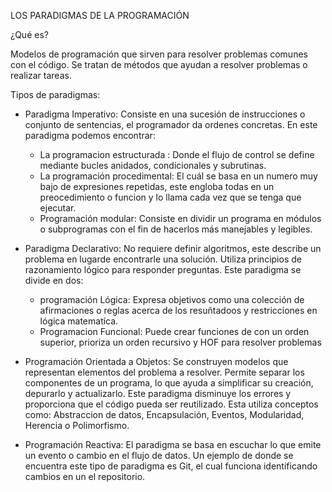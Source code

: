 LOS PARADIGMAS DE LA PROGRAMACIÓN

¿Qué es? 

Modelos de programación que sirven para resolver problemas comunes con el código.
Se tratan de métodos que ayudan a resolver problemas o realizar tareas.

Tipos de paradigmas:

* Paradigma Imperativo: Consiste en una sucesión de instrucciones o conjunto de sentencias, el programador da ordenes concretas.
En este paradigma podemos encontrar: 
    * La programacion estructurada : Donde el flujo de control se define mediante bucles anidados, condicionales y subrutinas.
    * La programación procedimental: El cuál se basa en un numero muy bajo de expresiones repetidas, este engloba todas en un preocedimiento o funcion y lo llama cada vez que se tenga que ejecutar.
    * Programación modular: Consiste en dividir un programa en módulos o subprogramas con el fin de hacerlos más manejables y legibles.

* Paradigma Declarativo: No requiere definir algoritmos, este describe un problema en lugarde encontrarle una solución. Utiliza principios de razonamiento lógico para responder preguntas. Este paradigma se divide en dos:
    * programación Lógica: Expresa objetivos como una colección de afirmaciones o reglas acerca de los resuñtadoos y restricciones en lógica matematíca.
    * Programacion Funcional: Puede crear funciones de con un orden superior, prioriza un orden recursivo y HOF para resolver problemas

* Programación Orientada a Objetos: Se construyen modelos que representan elementos del problema a resolver. Permite separar los componentes de un programa, lo que ayuda a simplificar su creación, depurarlo y actualizarlo. Este paradigma disminuye los errores y proporciona que el código pueda ser reutilizado.
Esta utiliza conceptos como: Abstraccion de datos, Encapsulación, Eventos, Modularidad, Herencia o Polimorfismo.

* Programación Reactiva: El paradigma se basa en escuchar lo que emite un evento  o cambio en el flujo de datos.
Un ejemplo de donde se encuentra este tipo de paradigma es Git, el cual funciona identificando cambios en un el repositorio.

